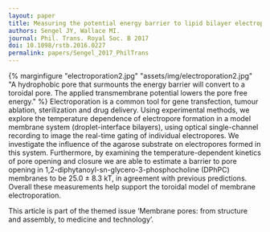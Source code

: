```yaml
---
layout: paper
title: Measuring the potential energy barrier to lipid bilayer electroporation.
authors: Sengel JY, Wallace MI.
journal: Phil. Trans. Royal Soc. B 2017
doi: 10.1098/rstb.2016.0227
permalink: papers/Sengel_2017_PhilTrans
---
```

{% marginfigure "electroporation2.jpg" "assets/img/electroporation2.jpg" "A hydrophobic pore that surmounts the energy barrier  will convert to a toroidal pore. The applied transmembrane potential lowers the pore free energy." %}
Electroporation is a common tool for gene transfection, tumour ablation, sterilization and drug delivery. Using experimental methods, we explore the temperature dependence of electropore formation in a model membrane system (droplet-interface bilayers), using optical single-channel recording to image the real-time gating of individual electropores. We investigate the influence of the agarose substrate on electropores formed in this system. Furthermore, by examining the temperature-dependent kinetics of pore opening and closure we are able to estimate a barrier to pore opening in 1,2-diphytanoyl-sn-glycero-3-phosphocholine (DPhPC) membranes to be 25.0 ± 8.3 kT, in agreement with previous predictions. Overall these measurements help support the toroidal model of membrane electroporation.

This article is part of the themed issue ‘Membrane pores: from structure and assembly, to medicine and technology’.
